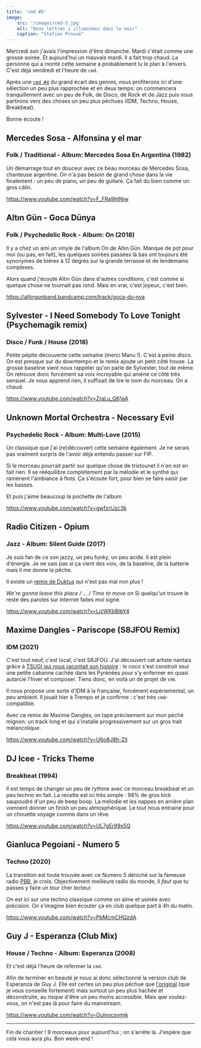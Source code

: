 ```yaml
---
title: 'cmd #5'
image:
    src: '/images/cmd-5.jpg'
    alt: "Deux lettres i illuminées dans le noir"
    caption: "Station Prouvé"
---
```


Mercredi soir j'avais l'impression d'être dimanche. Mardi c'était comme une
grosse soirée. Et aujourd'hui un mauvais mardi. Il a fait trop chaud.
La personne qui a monté cette semaine a probablement lu le plan à l'envers.
C'est déjà vendredi et l'heure de `cmd`.

Après une [`cmd #4`](/post/2021-07-16-cmd-4) du grand écart des genres, nous profiterons ici d'une
sélection un peu plus rapprochée et en deux temps: on commencera tranquillement
avec un peu de Folk, de Disco, de Rock et de Jazz puis nous partirons vers des
choses un peu plus péchues (IDM, Techno, House, Breakbeat).

Bonne écoute !

## Mercedes Sosa - Alfonsina y el mar
### Folk / Traditional - Album: Mercedes Sosa En Argentina (1982)

Un démarrage tout en douceur avec ce beau morceau de Mercedes Sosa, chanteuse
argentine. On n'a pas besoin de grand chose dans la vie finalement : un peu de
piano, un peu de guitare. Ça fait du bien comme un gros câlin.

https://www.youtube.com/watch?v=F_FRa9htNiw


## Altın Gün - Goca Dünya
### Folk / Psychedelic Rock - Album: On (2018)

Il y a chez un ami un vinyle de l'album On de Altın Gün. Manque de pot pour
moi (ou pas, en fait), les quelques soirées passées là bas ont toujours été
synonymes de bières à 12 degrés sur la grande terrasse et de lendemains
complexes.

Alors quand j'écoute Altın Gün dans d'autres conditions, c'est comme si quelque
chose ne tournait pas rond. Mais en vrai, c'est joyeux, c'est bien.

https://altingunband.bandcamp.com/track/goca-du-nya


## Sylvester - I Need Somebody To Love Tonight (Psychemagik remix)
### Disco / Funk / House (2018)

Petite pépite découverte cette semaine (merci Manu !). C'est à peine disco. On
est presque sur du downtempo et le remix ajoute un petit côté house. La grosse
baseline vient nous rappeler qu'on parle de Sylvester, tout de même. On retrouve
donc forcément sa voix incroyable qui amène ce côté très sensuel. Je vous
apprend rien, il suffisait de lire le nom du morceau. On a chaud.

https://www.youtube.com/watch?v=ZraLu_Q61aA


## Unknown Mortal Orchestra - Necessary Evil
### Psychedelic Rock - Album: Multi-Love (2015)

Un classique que j'ai (re)découvert cette semaine également. Je ne serais pas
vraiment surpris de l'avoir déjà entendu passer sur FIP.

Si le morceau pourrait partir sur quelque chose de tristounet il n'en est en
fait rien. Il se rééquilibre complètement par la mélodie et le synthé qui
ramènent l'ambiance à flots. Ça s'écoute fort, pour bien se faire saisir par les
basses.

Et puis j'aime beaucoup la pochette de l'album

https://www.youtube.com/watch?v=gwfzrlJzc3k


## Radio Citizen - Opium
### Jazz - Album: Silent Guide (2017)

Je suis fan de ce son jazzy, un peu funky, un peu acide. Il est plein d'énergie.
Je ne sais pas si ça vient des voix, de la baseline, de la batterie mais il me
donne la pêche.

Il existe un [remix de Duktus](https://www.youtube.com/watch?v=1Q-QCFMVktw) qui
n'est pas mal non plus !

*We're gonna leave this place / ... / Time to move on* Si quelqu'un trouve le
reste des paroles sur internet faites moi signe.

https://www.youtube.com/watch?v=LjzWKbBIbY4


## Maxime Dangles - Pariscope (S8JFOU Remix)
### IDM (2021)

C'est tout neuf, c'est local, c'est S8JFOU. J'ai découvert cet artiste
nantais grâce à [TSUGI qui nous racontait son histoire](https://www.tsugi.fr/liberte-de-creation-totale-et-solitude-s8jfou-marche-dans-les-pas-daphex-twin/) :
le coco s'est construit seul une petite cabanne cachée dans les Pyrénées
pour s'y enfermer en quasi autarcie l'hiver et composer. Tiens donc, en voilà un
de projet de vie.

Il nous propose une sorte d'IDM à la française, forcément expériemental, un peu
ambient. Il jouait hier à Trempo et je confirme : c'est très `cmd`-compatible.

Avec ce remix de Maxime Dangles, on tape précisement sur mon péché mignon: un
track long et qui s'installe progressivement sur un gros trait mélancolique.

https://www.youtube.com/watch?v=U6o8J8h-ZII


## DJ Icee - Tricks Theme
### Breakbeat (1994)

Il est temps de changer un peu de rythme avec ce morceau breakbeat et un peu
techno en fait. La recette est ici très simple : 98% de gros kick saupoudré d'un
peu de beep boop. La mélodie et les nappes en arrière plan viennent donner
un finish un peu atmosphérique. Le tout nous entraine pour un chouette voyage
comme dans un rêve.

https://www.youtube.com/watch?v=UL7gEr99s5Q


## Gianluca Pegoiani - Numero 5
### Techno (2020)

La transition est toute trouvée avec ce Numero 5 déniché sur la fameuse radio
[PBB](https://onlineradiobox.com/fr/pbb/?cs=fr.pbb), je crois. Objectivement
meilleure radio du monde, il *faut* que tu passes y faire un tour cher lecteur.

On est ici sur une techno classique comme on aime et usinée avec précision. On
s'imagine bien écouter ça en club quelque part à 4h du matin.

https://www.youtube.com/watch?v=PbMcmCHQzdA


## Guy J - Esperanza (Club Mix)
### House / Techno - Album: Esperanza (2008)

Et c'est déjà l'heure de refermer la `cmd`.

Afin de terminer en beauté je nous ai donc sélectionné la version club de
Esperanza de Guy J.
Elle est certes un peu plus péchue que [l'original](https://www.youtube.com/watch?v=1XvaE7LZmjA)
(que je vous conseille fortement) mais surtout un peu plus hachée et
déconstruite, au risque d'être un peu moins accessible. Mais que voulez-vous,
on n'est pas là pour faire du mainstream.

https://www.youtube.com/watch?v=Oulnocsvmjk

---

Fin de chantier ! 9 morceaux pour aujourd'hui ; on s'arrête là. J'espère que
cela vous aura plu. Bon week-end !
